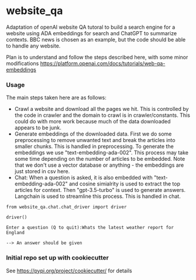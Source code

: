 # website_qa
Adaptation of openAI website QA tutoral to build a search engine for a website using ADA embeddings for search and ChatGPT to summarize contexts. BBC news is chosen as an example, but the code should be able to handle any website.

Plan is to understand and follow the steps described here, with some minor modifications https://platform.openai.com/docs/tutorials/web-qa-embeddings

### Usage

The main steps taken here are as follows: 
- Crawl a website and download all the pages we hit. This is controlled by the code in crawler and the domain to crawl is in crawler/constants. This could do with more work because much of the data downloaded appears to be junk.    
- Generate embeddings of the downloaded data. First we do some preprocessing to remove unwanted text and break the articles into smaller chunks. This is handled in preprocessing. To generate the embeddings we use "text-embedding-ada-002". This process may take some time depending on the number of articles to be embedded. Note that we don't use a vector database or anything - the embeddings are just stored in csv here.   
- Chat: When a question is asked, it is also embedded with "text-embedding-ada-002" and cosine simialrity is used to extract the top articles for context. Then "gpt-3.5-turbo" is used to generate answers. Langchain is used to streamline this process. This is handled in chat.  

```
from website_qa.chat.chat_driver import driver

driver()

Enter a question (Q to quit):Whats the latest weather report for England

--> An answer should be given 
```

### Initial repo set up with cookiecutter

See https://pypi.org/project/cookiecutter/ for details   
